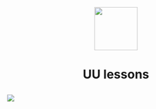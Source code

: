 <div id="header" align="center">
  <!--<img src="https://mynickname.com/forumt4/NickIsReserved.gif" />-->
  <img src="https://i.giphy.com/media/v1.Y2lkPTc5MGI3NjExaHpiNGFhbHA0ZXppNXl2OTRlOW4xYmt5djhrMWx0bGtnYzUzN3ZxdiZlcD12MV9pbnRlcm5hbF9naWZfYnlfaWQmY3Q9Zw/4J9sNelyTpC9pJyjKx/giphy.gif" width="100"/>
</div>
<h1 align="center">
  UU lessons
</h1>
<h2>
  <!--hey there-->
  <span> <img src="https://mynickname.com/forumt6t9/NickIsReserved.gif"/> </span>
</h2>
